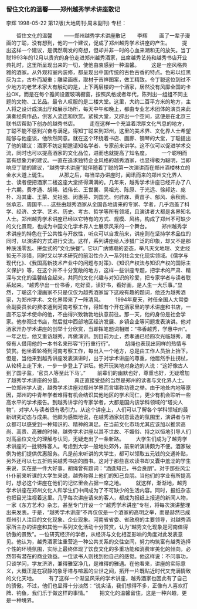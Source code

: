 ### 留住文化的温馨——郑州越秀学术讲座散记
李辉
1998-05-22
第12版(大地周刊·周末副刊)
专栏：

　　留住文化的温馨
　　——郑州越秀学术讲座散记
　　李辉
　　画了一辈子漫画的丁聪，没有想到，他的一个建议，促成了郑州越秀学术讲座的产生。
　　提出这样一个建议，是偶然萌发的奇想，但却并非一时的心血来潮和无的放矢。当丁聪1993年的12月以贵宾的身份走进郑州越秀酒家，出席越秀艺苑和越秀书店开业典礼时，这里所呈现出来的一切，使他由衷感到一种温馨。
　　这是一座风格典雅的酒家。从外观和室内装修，都呈现出中国传统的古色古香的特点。色彩以红黑灰为主，古朴而凝重；雕梁画栋，取材于吉祥图案，做工精致。令丁聪这位到过不少地方的老艺术家大有触动的是，上下两层楼的一个酒家，居然没有风靡全国的卡拉OK，而是在每个雅间设置玻璃橱窗，按照风格或者年代，陈列出一组组不同主题的文物、工艺品。最令人叹服的是二楼大堂。这里，大约二百平方米的地方，主人将之设计成演出厅和展示场所，每天中午和晚上，都由专业艺术团体的演员来此演奏经典作品，供客人流连和欣赏。紧挨大堂，又辟出一个空间，这便是在北京三联书店帮助下创办的越秀书店。
　　走在这样一个充溢着浓厚文化气息的地方，丁聪不能不感到兴奋与满足。得知丁聪来到郑州，这里的美术界、文化界人士希望能够与他座谈，他欣然同意。就在这个环绕着书店、画廊、钢琴的大堂，丁聪提出了他的建议：酒家不妨定期邀请知名学者、专家前来讲学。这不仅可以促进学术交流，同时也可以提高酒家的文化品位，进而也就提高了知名度。
　　一个聪明而富有想象力的建议。一直在追求独特企业风格的越秀酒家，也显得极为聪明，当即响应丁聪的建议，“越秀学术讲座”就伴随着丁聪的第一次演讲而在郑州酒楼林立的金水大道上诞生。
　　从那之后，每当举办讲座时，闻讯而来的郑州文化界人士、读者便把酒家二楼这座大堂挤得满满的。几年来，越秀学术讲座已经开办了八十六期。费孝通、胡绳、钱伟长、王世襄、吴祖光、陈原、于光远、徐邦达、庞朴、冯其庸、王蒙、吴祖强、闵惠芬、刘国光、何祚庥、黄苗子、郁风、余秋雨、张承志、周国平……这些由越秀酒家从全国各地请来的专家、学者，几乎涵盖了科学、经济、文学、艺术、历史、考古、哲学等所有领域，且演讲者大都是各界知名人士。郑州越秀学术讲座已经以它特有的方式、规模、风格，构成了郑州不可缺少的文化景观，也成为中国文化学术界人士展示风采的一个舞台。
　　郑州越秀学术讲座的特色在于公共性与开放性，听众可以自发前来，讲座则在坚持学术品位的同时，以演讲的方式进行交流。这样，系列讲座给人涉猎广泛的印象，却又不是那种肤浅零乱、拼盘式的“文化快餐”。它以广纳博取的姿态，举凡天文地理、文史经哲无不涉猎，同时又以学术研究的前沿性介入一系列社会文化现实领域。《儒学与现代化》、《我国高新技术产业中的问题与对策》、《知识产权法与知识产权的国际主义保护》等，在这个并不十分宽敞的地方，这样一些讲座专题，把学术的严肃、精深与文化的温馨结合起来，共同的文化兴趣与对知识的珍爱，把专家学者与读者联系起来。“越秀孕出一份书香，吃好菜，读好书，看好画，是人生一大乐事。”显然，丁聪这个漫画家不只是仅仅为越秀酒家留下这段有趣的题词，他还为越秀酒家，为郑州学术、文化界带来了一阵清风。
　　1994年夏天，时任全国人大常委会副委员长的费孝通到河南考察工作，得知有个开在酒家里的学术讲座和书店，一直不忘学术使命的他，不由得兴致勃勃地执意前往。那一天，他的身份是社会学家。他参观过书店，然后就中西部地区经济发展、乡镇企业等问题发表演讲。他对酒家开办学术讲座的创举十分欣赏，当即挥笔题词相赠：“书香越秀，学惠中州”。一年之后，他又重访越秀，再做演讲。到目前为止，费孝通已经四次光临越秀，难怪有人借用他的一本书名来形容“行行重行行”。
　　胡绳也表现出同样的热情与赞赏。他坐着轮椅到河南考察工作，每出入一个地方，总是由工作人员抬上抬下。但是，当他来到越秀讲座发表演讲时，出于对学术讲座的尊重，他居然手拄拐杖，从轮椅上走下来，一步一步登上了讲坛。他开玩笑地对身边的人说：“这好像古人到了国子监，‘官员人等至此下马’。”
　　前辈们的幽默也好，尊重也好，无疑增加了越秀学术讲座的分量。
　　真正直接受益的当然是郑州的读者与文化界人士。一位郑州学人说，越秀学术讲座对郑州学界而言堪称功德之举。由于地处内地等原因，郑州的中青年学者难得有机会结识其他地区的学术同仁，更少有机会聆听一些高水平的学术报告。到越秀讲学的专家学者，大都是国内该学科领域的“塔尖人物”，对学人与读者很有吸引力。从这个讲座上，人们可以了解各个学科领域的最新研究动态与成果。他颇为感慨地说，在越秀酒家刻意营造的氛围里，演讲者与听众都可以感受到一种知识的、精神的满足。在当前文化市场尤其应该加以推崇高尚、高贵、高雅的时候，越秀学术讲座以其不世故、不媚俗、持之以恒地引导人们对高品位文化的理解与认同，无疑走出了一条新路。
　　大学生们成为了越秀学术讲座的一批特殊客人。考虑到大学一般地处郊外，前来听演讲颇为不便。酒家破例为他们提供优惠服务。凡是前来听讲的大学生，都可以领取五元钱的交通补贴，另外还可以七五折购买越秀书店的图书。这对于那些喜欢读书却又囊中羞涩的学生来说，实在是一件大好事。胡绳曾有题词：“酒逢知己，书会良朋”。对于那些风尘仆仆前来听课的大学生来说，越秀称得上他们的知己良朋。当他们的学业有所提高时，想必这个讲座在他们的记忆里会占据一席之地。
　　就这样，渐渐地，越秀学术讲座在郑州文化人和学生们中间成为了不可缺少的生活内容。同时，报纸杂志也把目光注视着这里。几乎每次讲座请来的客人，都成为报纸上报道的新闻人物，一家《东方艺术》杂志，甚至专门开设一个“越秀学术讲座”专栏，将每次演讲整理出来发表。于是，“越秀学术讲座”不再仅仅是一个酒家的高明之举，而是赫然已成郑州引人注目的文化现象、企业现象。河南省省委、省政府的主要领导，对越秀酒家所主办的讲座和其他一系列文化活动十分赞赏，认为“越秀文化现象是河南值得骄傲的景致”。一位研究经济的学者，从经济与文化相互影响的角度对此发表意见。他认为，越秀酒家注重营造一种公共关系的交往空间，努力构筑富有越秀选择个性的环境氛围，实际上最终体现了饮食文化的多重功能和消费审美化的倾向，必然带有潜在的商业效益。一位读书人则找到他自己的感觉。他这样说：不问事功，只谈学问，学友济济，兼得雅室净几，是难得的雅遇。在他看来，讲座的实际意义，大概正是在寂静的象牙塔与喧嚣的尘世之间，拓开一片既贴近时代又充满情致的文化天地。
　　有了这样一个渐显风采的学术讲座，越秀酒家也因此有了自己的骄傲。不过，他们也显得十分淡然：“说实话，我们想得不多，正像有人喜欢打牌、钓鱼，我们乐于做这样的事情。”
　　把文化的温馨留住，这是一种兴趣，更是一种境界。
